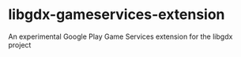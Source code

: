 libgdx-gameservices-extension
=============================

An experimental Google Play Game Services extension for the libgdx project
